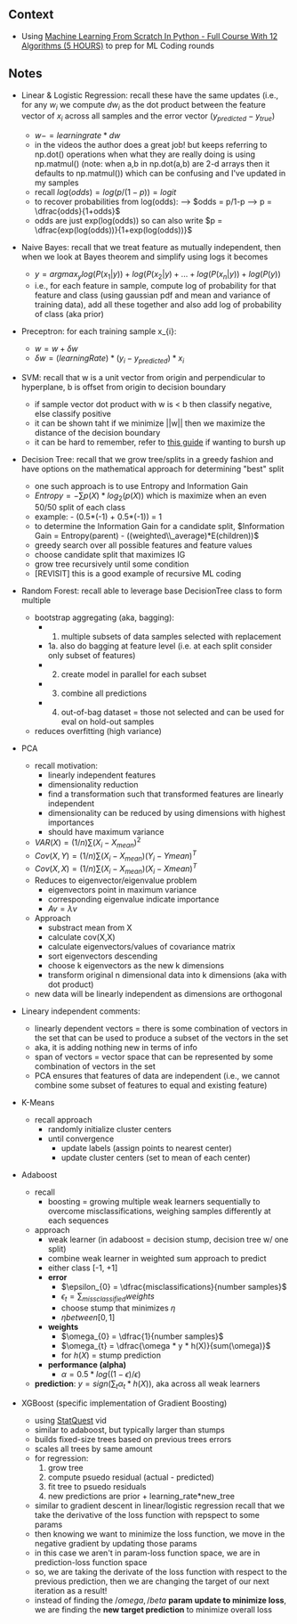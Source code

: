 ## Context
* Using [Machine Learning From Scratch In Python - Full Course With 12 Algorithms (5 HOURS)](https://www.youtube.com/watch?v=rLOyrWV8gmA) to prep for ML Coding rounds

## Notes
* Linear & Logistic Regression: recall these have the same updates (i.e., for any $w_{i}$ we compute $dw_{i}$ as the dot product between the feature vector of $x_{i}$ across all samples and the error vector $(y_{predicted} - y_{true})$
  * $w -= learning rate * dw$
  * in the videos the author does a great job! but keeps referring to np.dot() operations when what they are really doing is using np.matmul() (note: when a,b in np.dot(a,b) are 2-d arrays then it defaults to np.matmul()) which can be confusing and I've updated in my samples 
  * recall $log(odds) = log(p / (1-p)) = logit$
  * to recover probabilities from log(odds): --> $odds = p/1-p --> p = \dfrac{odds}{1+odds}$ 
  * odds are just exp(log(odds)) so can also write $p = \dfrac{exp(log(odds))}{1+exp(log(odds))}$

* Naive Bayes: recall that we treat feature as mutually independent, then when we look at Bayes theorem and simplify using logs it becomes
  * $y = argmax_{y} log(P(x_{1}|y)) + log(P(x_{2}|y) + ... + log(P(x_{n}|y)) + log(P(y))$
  * i.e., for each feature in sample, compute log of probability for that feature and class (using gaussian pdf and mean and variance of training data), add all these together and also add log of probability of class (aka prior)

* Preceptron: for each training sample x_{i}:
  * $w = w + \delta w$
  * $\delta w = (learningRate) * (y_{i} - y_{predicted}) * x_{i}$

* SVM: recall that w is a unit vector from origin and perpendicular to hyperplane, b is offset from origin to decision boundary
  * if sample vector dot product with w is < b then classify negative, else classify positive
  * it can be shown taht if we minimize ||w|| then we maximize the distance of the decision boundary
  * it can be hard to remember, refer to [this guide](https://www.analyticsvidhya.com/blog/2021/10/support-vector-machinessvm-a-complete-guide-for-beginners/) if wanting to bursh up 

* Decision Tree: recall that we grow tree/splits in a greedy fashion and have options on the mathematical approach for determining "best" split
  * one such approach is to use Entropy and Information Gain
  * $Entropy = - {\sum} p(X)*log_{2}(p(X))$ which is maximize when an even 50/50 split of each class
  * example: - (0.5*(-1) + 0.5*(-1)) = 1
  * to determine the Information Gain for a candidate split, $Information Gain = Entropy(parent) - ((weighted\\_average)*E(children))$
  * greedy search over all possible features and feature values
  * choose candidate split that maximizes IG
  * grow tree recursively until some condition
  * [REVISIT] this is a good example of recursive ML coding

* Random Forest: recall able to leverage base DecisionTree class to form multiple
  * bootstrap aggregating (aka, bagging):
    * 1. multiple subsets of data samples selected with replacement
    * 1a. also do bagging at feature level (i.e. at each split consider only subset of features)
    * 2. create model in parallel for each subset
    * 3. combine all predictions
    * 4. out-of-bag dataset = those not selected and can be used for eval on hold-out samples
  * reduces overfitting (high variance)

* PCA
  * recall motivation:
    * linearly independent features
    * dimensionality reduction
    * find a transformation such that transformed features are linearly independent
    * dimensionality can be reduced by using dimensions with highest importances
    * should have maximum variance
  * $VAR(X) = (1/n) \sum (X_{i} - X_{mean})^2$
  * $Cov(X, Y) = (1/n) \sum (X_{i} - X_{mean})(Y_{i} - Y{mean})^T$
  * $Cov(X, X) = (1/n) \sum (X_{i} - X_{mean})(X_{i} - X{mean})^T$
  * Reduces to eigenvector/eigenvalue problem
    * eigenvectors point in maximum variance
    * corresponding eigenvalue indicate importance
    * $Av = \lambda v$
  * Approach
    * substract mean from X
    * calculate cov(X,X)
    * calculate eigenvectors/values of covariance matrix
    * sort eigenvectors descending
    * choose k eigenvectors as the new k dimensions
    * transform original n dimensional data into k dimensions (aka with dot product)
  * new data will be linearly independent as dimensions are orthogonal

* Lineary independent comments:
  * linearly dependent vectors = there is some combination of vectors in the set that can be used to produce a subset of the vectors in the set
  * aka, it is adding nothing new in terms of info
  * span of vectors = vector space that can be represented by some combination of vectors in the set
  * PCA ensures that features of data are independent (i.e., we cannot combine some subset of features to equal and existing feature)

* K-Means
  * recall approach
    * randomly initialize cluster centers
    * until convergence
      * update labels (assign points to nearest center)
      * update cluster centers (set to mean of each center)

* Adaboost
  * recall
    * boosting = growing multiple weak learners sequentially to overcome misclassifications, weighing samples differently at each sequences
  * approach
    * weak learner (in adaboost = decision stump, decision tree w/ one split)
    * combine weak learner in weighted sum approach to predict
    * either class [-1, +1]
    * **error**
      * $\epsilon_{0} = \dfrac{misclassifications}{number samples}$
      * $\epsilon_{t} = \sum_{missclassified} weights$
      * choose stump that minimizes $\eta$
      * $\eta  between  [0, 1]$
    * **weights**
      * $\omega_{0} = \dfrac{1}{number samples}$
      * $\omega_{t} = \dfrac{\omega * y * h(X)}{sum(\omega)}$
      * for $h(X)$ = stump prediction
    * **performance (alpha)**
      * $\alpha = 0.5 * log((1-\epsilon)/\epsilon)$
  * **prediction**: $y = sign(\sum_{t} \alpha_{t} * h(X))$, aka across all weak learners

* XGBoost (specific implementation of Gradient Boosting)
  * using [StatQuest](https://www.youtube.com/watch?v=3CC4N4z3GJc) vid
  * similar to adaboost, but typically larger than stumps
  * builds fixed-size trees based on previous trees errors
  * scales all trees by same amount
  * for regression:
    1. grow tree
    2. compute psuedo residual (actual - predicted)
    3. fit tree to psuedo residuals
    4. new predictions are prior + learning_rate*new_tree
  * similar to gradient descent in linear/logistic regression recall that we take the derivative of the loss function with repspect to some params
  * then knowing we want to minimize the loss function, we move in the negative gradient by updating those params
  * in this case we aren't in param-loss function space, we are in prediction-loss function space
  * so, we are taking the derivate of the loss function with respect to the previous prediction, then we are changing the target of our next iteration as a result!
  * instead of finding the $/omega, /beta$ **param update to minimize loss**, we are finding the **new target prediction** to minimize overall loss
